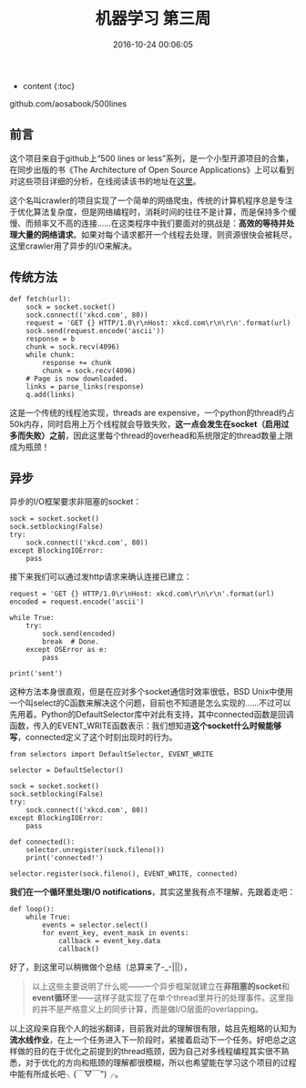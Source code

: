 ﻿---
layout: post
title:  "机器学习 第三周"
date:   2016-10-24 00:06:05
categories: machine-learning
tags: Stanford AndrewNG
---

* content
{:toc}

github.com/aosabook/500lines








## 前言

这个项目来自于github上“500 lines or less”系列，是一个小型开源项目的合集，在同步出版的书《The Architecture of Open Source Applications》上可以看到对这些项目详细的分析，在线阅读该书的地址在[这里](http://aosabook.org/en/index.html)。

这个名叫crawler的项目实现了一个简单的网络爬虫，传统的计算机程序总是专注于优化算法复杂度，但是网络编程时，消耗时间的往往不是计算，而是保持多个缓慢、而频率又不高的连接……在这类程序中我们要面对的挑战是：**高效的等待并处理大量的网络请求**。如果对每个请求都开一个线程去处理，则资源很快会被耗尽，这里crawler用了异步的I/O来解决。

## 传统方法
```
def fetch(url):
    sock = socket.socket()
    sock.connect(('xkcd.com', 80))
    request = 'GET {} HTTP/1.0\r\nHost: xkcd.com\r\n\r\n'.format(url)
    sock.send(request.encode('ascii'))
    response = b
    chunk = sock.recv(4096)
    while chunk:
        response += chunk
        chunk = sock.recv(4096)
    # Page is now downloaded.
    links = parse_links(response)
    q.add(links)
```
这是一个传统的线程池实现，threads are expensive，一个python的thread约占50k内存，同时启用上万个线程就会导致失败，**这一点会发生在socket（启用过多而失败）之前**，因此这里每个thread的overhead和系统限定的thread数量上限成为瓶颈！

## 异步

异步的I/O框架要求非阻塞的socket：
```
sock = socket.socket()
sock.setblocking(False)
try:
    sock.connect(('xkcd.com', 80))
except BlockingIOError:
    pass
```

接下来我们可以通过发http请求来确认连接已建立：
```
request = 'GET {} HTTP/1.0\r\nHost: xkcd.com\r\n\r\n'.format(url)
encoded = request.encode('ascii')

while True:
    try:
        sock.send(encoded)
        break  # Done.
    except OSError as e:
        pass

print('sent')
```

这种方法本身很直观，但是在应对多个socket通信时效率很低，BSD Unix中使用一个叫select的C函数来解决这个问题，目前也不知道是怎么实现的……不过可以先用着。Python的DefaultSelector库中对此有支持，其中connected函数是回调函数，传入的EVENT_WRITE函数表示：我们想知道**这个socket什么时候能够写**，connected定义了这个时刻出现时的行为。

```
from selectors import DefaultSelector, EVENT_WRITE

selector = DefaultSelector()

sock = socket.socket()
sock.setblocking(False)
try:
    sock.connect(('xkcd.com', 80))
except BlockingIOError:
    pass

def connected():
    selector.unregister(sock.fileno())
    print('connected!')

selector.register(sock.fileno(), EVENT_WRITE, connected)
```

**我们在一个循环里处理I/O notifications**，其实这里我有点不理解，先跟着走吧：
```
def loop():
    while True:
        events = selector.select()
        for event_key, event_mask in events:
            callback = event_key.data
            callback()
```

好了，到这里可以稍微做个总结（总算来了-_-|||），

>以上这些主要说明了什么呢——一个异步框架就建立在**非阻塞的socket**和**event循环**里——这样子就实现了在单个thread里并行的处理事件。这里指的并不是严格意义上的同步计算，而是做I/O层面的overlapping。

以上这段来自我个人的拙劣翻译，目前我对此的理解很有限，姑且先粗略的认知为**流水线作业**，在上一个任务进入下一阶段时，紧接着启动下一个任务。好吧总之这样做的目的在于优化之前提到的thread瓶颈，因为自己对多线程编程其实很不熟悉，对于优化的方向和瓶颈的理解都很模糊，所以也希望能在学习这个项目的过程中能有所成长吧╮(￣▽￣")╭。
